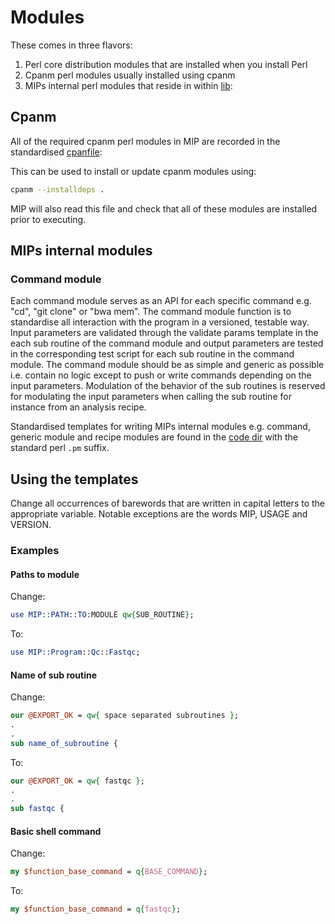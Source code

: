 # Modules
These comes in three flavors:
1. Perl core distribution modules that are installed when you install Perl
2. Cpanm perl modules usually installed using cpanm
3. MIPs internal perl modules that reside in within [lib]:

## Cpanm
All of the required cpanm perl modules in MIP are recorded in the standardised [cpanfile]:

This can be used to install or update cpanm modules using:
```bash
cpanm --installdeps .
```
MIP will also read this file and check that all of these modules are installed prior to executing.

## MIPs internal modules

### Command module
Each command module serves as an API for each specific command e.g. "cd", "git clone" or "bwa mem". The command module function is to standardise all interaction with the program in a versioned, testable way. Input parameters are validated through the validate params template in the each sub routine of the command module and output parameters are tested in the corresponding test script for each sub routine in the command module. The command module should be as simple and generic as possible i.e. contain no logic except to push or write commands depending on the input parameters. Modulation of the behavior of the sub routines is reserved for modulating the input parameters when calling the sub routine for instance from an analysis recipe.

Standardised templates for writing MIPs internal modules e.g. command, generic module and recipe modules are found in the [code dir] with the standard perl `.pm` suffix.

## Using the templates
Change all occurrences of barewords that are written in capital letters to the appropriate variable. Notable exceptions are the words MIP, USAGE and VERSION.

### Examples
#### Paths to module
Change:
```Perl
use MIP::PATH::TO:MODULE qw{SUB_ROUTINE};
```
To:
```Perl
use MIP::Program::Qc::Fastqc;
```
#### Name of sub routine
Change:
```Perl
our @EXPORT_OK = qw{ space separated subroutines };
.
.
sub name_of_subroutine {
```
To:
```Perl
our @EXPORT_OK = qw{ fastqc };
.
.
sub fastqc {
```
#### Basic shell command
Change:
```Perl
my $function_base_command = q{BASE_COMMAND};
```
To:
```Perl
my $function_base_command = q{fastqc};
```
[lib]: https://github.com/Clinical-Genomics/MIP/tree/master/lib/MIP/
[cpanfile]: https://github.com/Clinical-Genomics/MIP/tree/master/definitions/cpanfile
[code dir]: https://github.com/Clinical-Genomics/MIP/tree/master/templates/code/

